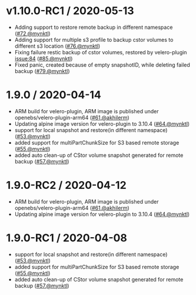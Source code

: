 v1.10.0-RC1 / 2020-05-13
========================
* Adding support to restore remote backup in different namespace ([#72](https://github.com/openebs/velero-plugin/pull/72),[@mynktl](https://github.com/mynktl))
* Adding support for multiple s3 profile to backup cstor volumes to different s3 location ([#76](https://github.com/openebs/velero-plugin/pull/76),[@mynktl](https://github.com/mynktl))
* Fixing failure restic backup of cstor volumes, restored by velero-plugin [issue:84](https://github.com/openebs/velero-plugin/issues/84) ([#85](https://github.com/openebs/velero-plugin/pull/85),[@mynktl](https://github.com/mynktl))
* Fixed panic, created because of empty snapshotID, while deleting failed backup ([#79](https://github.com/openebs/velero-plugin/pull/79),[@mynktl](https://github.com/mynktl))



1.9.0 / 2020-04-14
========================
* ARM build for velero-plugin, ARM image is published under openebs/velero-plugin-arm64 ([#61](https://github.com/openebs/velero-plugin/pull/61),[@akhilerm](https://github.com/akhilerm))
* Updating alpine image version for velero-plugin to 3.10.4 ([#64](https://github.com/openebs/velero-plugin/pull/64),[@mynktl](https://github.com/mynktl))
* support for local snapshot and restore(in different namespace) ([#53](https://github.com/openebs/velero-plugin/pull/53),[@mynktl](https://github.com/mynktl))
* added support for multiPartChunkSize for S3 based remote storage ([#55](https://github.com/openebs/velero-plugin/pull/55),[@mynktl](https://github.com/mynktl))
* added auto clean-up of CStor volume snapshot generated for remote backup ([#57](https://github.com/openebs/velero-plugin/pull/57),[@mynktl](https://github.com/mynktl))


1.9.0-RC2 / 2020-04-12
========================
* ARM build for velero-plugin, ARM image is published under openebs/velero-plugin-arm64 ([#61](https://github.com/openebs/velero-plugin/pull/61),[@akhilerm](https://github.com/akhilerm))
* Updating alpine image version for velero-plugin to 3.10.4 ([#64](https://github.com/openebs/velero-plugin/pull/64),[@mynktl](https://github.com/mynktl))


1.9.0-RC1 / 2020-04-08
========================
* support for local snapshot and restore(in different namespace) ([#53](https://github.com/openebs/velero-plugin/pull/53),[@mynktl](https://github.com/mynktl))
* added support for multiPartChunkSize for S3 based remote storage ([#55](https://github.com/openebs/velero-plugin/pull/55),[@mynktl](https://github.com/mynktl))
* added auto clean-up of CStor volume snapshot generated for remote backup ([#57](https://github.com/openebs/velero-plugin/pull/57),[@mynktl](https://github.com/mynktl))
